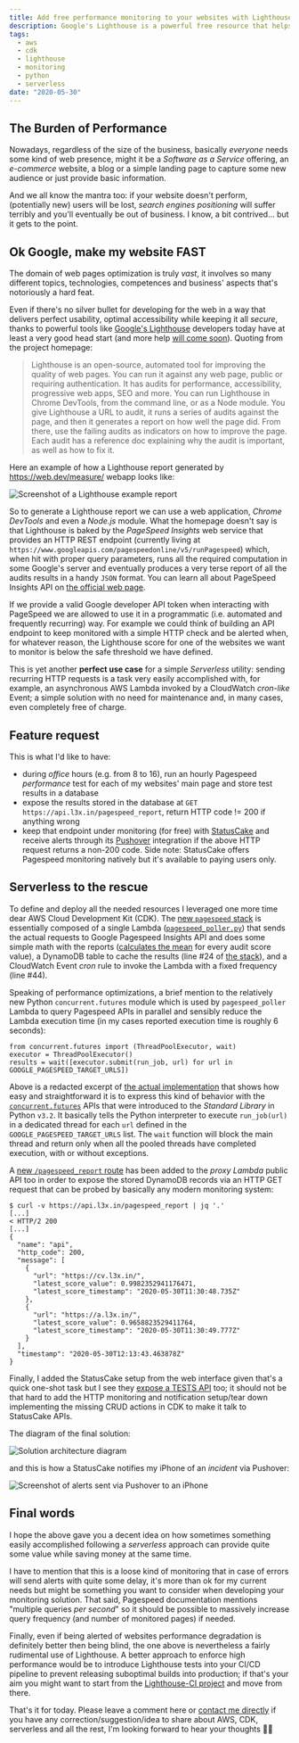 ```yaml
---
title: Add free performance monitoring to your websites with Lighthouse and AWS CDK
description: Google's Lighthouse is a powerful free resource that helps developers build performant, accessible and SEO friendly websites. Here I show one way to make use of Lighthouse to add performance monitoring for web pages using Serverless components on AWS.
tags:
  - aws
  - cdk
  - lighthouse
  - monitoring
  - python
  - serverless
date: "2020-05-30"
---
```


## The Burden of Performance

Nowadays, regardless of the size of the business, basically *everyone* needs some kind of web presence, might it be a *Software as a Service* offering, an *e-commerce* website, a blog or a simple landing page to capture some new audience or just provide basic information.

And we all know the mantra too: if your website doesn't perform, (potentially new) users will be lost, *search engines positioning* will suffer terribly and you'll eventually be out of business. I know, a bit contrived... but it gets to the point.

## Ok Google, make my website FAST

The domain of web pages optimization is truly *vast*, it involves so many different topics, technologies, competences and business' aspects that's notoriously a hard feat.

Even if there's no silver bullet for developing for the web in a way that delivers perfect usability, optimal accessibility while keeping it all *secure*, thanks to powerful tools like [Google's Lighthouse][google-lighthouse] developers today have at least a very good head start (and more help [will come soon][lighthouse-newfeatures]). Quoting from the project homepage:

> Lighthouse is an open-source, automated tool for improving the quality of web pages. You can run it against any web page, public or requiring authentication. It has audits for performance, accessibility, progressive web apps, SEO and more. You can run Lighthouse in Chrome DevTools, from the command line, or as a Node module. You give Lighthouse a URL to audit, it runs a series of audits against the page, and then it generates a report on how well the page did. From there, use the failing audits as indicators on how to improve the page. Each audit has a reference doc explaining why the audit is important, as well as how to fix it.

Here an example of how a Lighthouse report generated by <https://web.dev/measure/> webapp looks like:

![Screenshot of a Lighthouse example report][lighthouse-screenshot]

So to generate a Lighthouse report we can use a web application, *Chrome DevTools* and even a *Node.js* module. What the homepage doesn't say is that Lighthouse is baked by the *PageSpeed Insights* web service that provides an HTTP REST endpoint (currently living at `https://www.googleapis.com/pagespeedonline/v5/runPagespeed`) which, when hit with proper query parameters, runs all the required computation in some Google's server and eventually produces a very terse report of all the audits results in a handy `JSON` format. You can learn all about PageSpeed Insights API on [the official web page][pagespeed-homepage].

If we provide a valid Google developer API token when interacting with PageSpeed we are allowed to use it in a programmatic (i.e. automated and frequently recurring) way. For example we could think of building an API endpoint to keep monitored with a simple HTTP check and be alerted when, for whatever reason, the Lighthouse score for one of the websites we want to monitor is below the safe threshold we have defined.

This is yet another **perfect use case** for a simple *Serverless* utility: sending recurring HTTP requests is a task very easily accomplished with, for example, an asynchronous AWS Lambda invoked by a CloudWatch *cron-like* Event; a simple solution with no need for maintenance and, in many cases, even completely free of charge.

## Feature request

This is what I'd like to have:

- during *office* hours (e.g. from 8 to 16), run an hourly Pagespeed *performance* test for each of my websites' main page and store test results in a database
- expose the results stored in the database at `GET https://api.l3x.in/pagespeed_report`, return HTTP code != 200 if anything wrong
- keep that endpoint under monitoring (for free) with [StatusCake][statuscake] and receive alerts through its [Pushover][pushover] integration if the above HTTP request returns a non-200 code. Side note: StatusCake offers Pagespeed monitoring natively but it's available to paying users only.

## Serverless to the rescue

To define and deploy all the needed resources I leveraged one more time dear AWS Cloud Development Kit (CDK). The [new `pagespeed` stack][cdk-stack] is essentially composed of a single Lambda ([`pagespeed_poller.py`][cdk-lambda]) that sends the actual requests to Google Pagespeed Insights API and does some simple math with the reports ([calculates the mean][cdk-mean] for every audit score value), a DynamoDB table to cache the results (line #24 of [the stack][cdk-stack]), and a CloudWatch Event *cron* rule to invoke the Lambda with a fixed frequency (line #44).

Speaking of performance optimizations, a brief mention to the relatively new Python `concurrent.futures` module which is used by `pagespeed_poller` Lambda to query Pagespeed APIs in parallel and sensibly reduce the Lambda execution time (in my cases reported execution time is roughly 6 seconds):

```lang=python
from concurrent.futures import (ThreadPoolExecutor, wait)
executor = ThreadPoolExecutor()
results = wait([executor.submit(run_job, url) for url in GOOGLE_PAGESPEED_TARGET_URLS])
```

Above is a redacted excerpt of [the actual implementation][cdk-concurrent] that shows how easy and straightforward it is to express this kind of behavior with the [`concurrent.futures`][python-futures] APIs that were introduced to the *Standard Library* in Python `v3.2`. It basically tells the Python interpreter to execute `run_job(url)` in a dedicated thread for each `url` defined in the `GOOGLE_PAGESPEED_TARGET_URLS` list. The `wait` function will block the main thread and return only when all the pooled threads have completed execution, with or without exceptions.

A [new `/pagespeed_report` route][cdk-api-route] has been added to the *proxy Lambda* public API too in order to expose the stored DynamoDB records via an HTTP GET request that can be probed by basically any modern monitoring system:

```lang=bash
$ curl -v https://api.l3x.in/pagespeed_report | jq '.'
[...]
< HTTP/2 200
[...]
{
  "name": "api",
  "http_code": 200,
  "message": [
    {
      "url": "https://cv.l3x.in/",
      "latest_score_value": 0.9982352941176471,
      "latest_score_timestamp": "2020-05-30T11:30:48.735Z"
    },
    {
      "url": "https://a.l3x.in/",
      "latest_score_value": 0.9658823529411764,
      "latest_score_timestamp": "2020-05-30T11:30:49.777Z"
    }
  ],
  "timestamp": "2020-05-30T12:13:43.463878Z"
}
```

Finally, I added the StatusCake setup from the web interface given that's a quick one-shot task but I see they [expose a TESTS API][statuscake-api] too; it should not be that hard to add the HTTP monitoring and notification setup/tear down implementing the missing CRUD actions in CDK to make it talk to StatusCake APIs.

The diagram of the final solution:

![Solution architecture diagram][diagram]

and this is how a StatusCake notifies my iPhone of an *incident* via Pushover:

![Screenshot of alerts sent via Pushover to an iPhone][pushover-screenshot]

## Final words

I hope the above gave you a decent idea on how sometimes something easily accomplished following a *serverless* approach can provide quite some value while saving money at the same time.

I have to mention that this is a loose kind of monitoring that in case of errors will send alerts with quite some delay, it's more than ok for my current needs but might be something you want to consider when developing your monitoring solution. That said, Pagespeed documentation mentions "multiple queries *per second*" so it should be possible to massively increase query frequency (and number of monitored pages) if needed.

Finally, even if being alerted of websites performance degradation is definitely better then being blind, the one above is nevertheless a fairly rudimental use of Lighthouse. A better approach to enforce high performance would be to introduce Lighthouse tests into your CI/CD pipeline to prevent releasing suboptimal builds into production; if that's your aim you might want to start from the [Lighthouse-CI project][lighthouse-ci] and move from there.

That's it for today. Please leave a comment here or [contact me directly][contact-me] if you have any correction/suggestion/idea to share about AWS, CDK, serverless and all the rest, I'm looking forward to hear your thoughts 👍🏻

[cdk-api-route]: <https://github.com/shaftoe/api-l3x-in/blob/7a8125fb10a76c85c5d81f25451b3fd937873d3f/lib/stacks/api/api/main.py#L96>
[cdk-concurrent]: <https://github.com/shaftoe/api-l3x-in/blob/7a8125fb10a76c85c5d81f25451b3fd937873d3f/lib/stacks/pagespeed/lambdas/pagespeed_poller.py#L68>
[cdk-lambda]: <https://github.com/shaftoe/api-l3x-in/blob/0.10.1/lib/stacks/pagespeed/lambdas/pagespeed_poller.py>
[cdk-mean]: <https://github.com/shaftoe/api-l3x-in/blob/7a8125fb10a76c85c5d81f25451b3fd937873d3f/lib/stacks/pagespeed/lambdas/pagespeed_poller.py#L31>
[cdk-stack]: <https://github.com/shaftoe/api-l3x-in/blob/0.10.1/lib/stacks/pagespeed/__init__.py>
[contact-me]: <https://a.l3x.in/contact>
[diagram]: <pagespeed.png>
[google-lighthouse]: <https://developers.google.com/web/tools/lighthouse/>
[lighthouse-screenshot]: <lighthouse-screenshot.png>
[lighthouse-ci]: <https://github.com/GoogleChrome/lighthouse-ci/blob/master/docs/getting-started.md>
[lighthouse-newfeatures]: <https://blog.chromium.org/2020/05/introducing-web-vitals-essential-metrics.html>
[pagespeed-homepage]: <https://developers.google.com/speed/docs/insights/v5/get-started>
[pushover-screenshot]: <pushover-screenshot.png>
[pushover]: <https://pushover.net/>
[python-futures]: <https://docs.python.org/3/library/concurrent.futures.html>
[statuscake-api]: <https://www.statuscake.com/api/Tests/Updating%20Inserting%20and%20Deleting%20Tests.md>
[statuscake]: <https://www.statuscake.com/>
